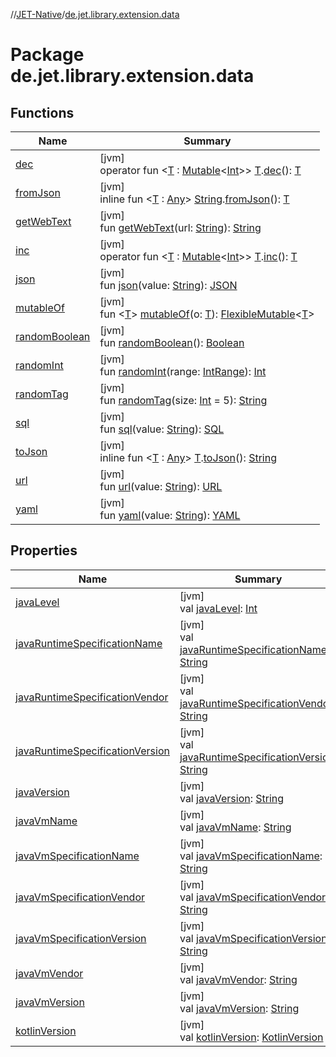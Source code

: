 //[JET-Native](../../index.md)/[de.jet.library.extension.data](index.md)

# Package de.jet.library.extension.data

## Functions

| Name | Summary |
|---|---|
| [dec](dec.md) | [jvm]<br>operator fun &lt;[T](dec.md) : [Mutable](../de.jet.library.tool.mutable/-mutable/index.md)&lt;[Int](https://kotlinlang.org/api/latest/jvm/stdlib/kotlin/-int/index.html)&gt;&gt; [T](dec.md).[dec](dec.md)(): [T](dec.md) |
| [fromJson](from-json.md) | [jvm]<br>inline fun &lt;[T](from-json.md) : [Any](https://kotlinlang.org/api/latest/jvm/stdlib/kotlin/-any/index.html)&gt; [String](https://kotlinlang.org/api/latest/jvm/stdlib/kotlin/-string/index.html).[fromJson](from-json.md)(): [T](from-json.md) |
| [getWebText](get-web-text.md) | [jvm]<br>fun [getWebText](get-web-text.md)(url: [String](https://kotlinlang.org/api/latest/jvm/stdlib/kotlin/-string/index.html)): [String](https://kotlinlang.org/api/latest/jvm/stdlib/kotlin/-string/index.html) |
| [inc](inc.md) | [jvm]<br>operator fun &lt;[T](inc.md) : [Mutable](../de.jet.library.tool.mutable/-mutable/index.md)&lt;[Int](https://kotlinlang.org/api/latest/jvm/stdlib/kotlin/-int/index.html)&gt;&gt; [T](inc.md).[inc](inc.md)(): [T](inc.md) |
| [json](json.md) | [jvm]<br>fun [json](json.md)(value: [String](https://kotlinlang.org/api/latest/jvm/stdlib/kotlin/-string/index.html)): [JSON](../de.jet.library.tool.devlang/-j-s-o-n/index.md) |
| [mutableOf](mutable-of.md) | [jvm]<br>fun &lt;[T](mutable-of.md)&gt; [mutableOf](mutable-of.md)(o: [T](mutable-of.md)): [FlexibleMutable](../de.jet.library.tool.mutable/-flexible-mutable/index.md)&lt;[T](mutable-of.md)&gt; |
| [randomBoolean](random-boolean.md) | [jvm]<br>fun [randomBoolean](random-boolean.md)(): [Boolean](https://kotlinlang.org/api/latest/jvm/stdlib/kotlin/-boolean/index.html) |
| [randomInt](random-int.md) | [jvm]<br>fun [randomInt](random-int.md)(range: [IntRange](https://kotlinlang.org/api/latest/jvm/stdlib/kotlin.ranges/-int-range/index.html)): [Int](https://kotlinlang.org/api/latest/jvm/stdlib/kotlin/-int/index.html) |
| [randomTag](random-tag.md) | [jvm]<br>fun [randomTag](random-tag.md)(size: [Int](https://kotlinlang.org/api/latest/jvm/stdlib/kotlin/-int/index.html) = 5): [String](https://kotlinlang.org/api/latest/jvm/stdlib/kotlin/-string/index.html) |
| [sql](sql.md) | [jvm]<br>fun [sql](sql.md)(value: [String](https://kotlinlang.org/api/latest/jvm/stdlib/kotlin/-string/index.html)): [SQL](../de.jet.library.tool.devlang/-s-q-l/index.md) |
| [toJson](to-json.md) | [jvm]<br>inline fun &lt;[T](to-json.md) : [Any](https://kotlinlang.org/api/latest/jvm/stdlib/kotlin/-any/index.html)&gt; [T](to-json.md).[toJson](to-json.md)(): [String](https://kotlinlang.org/api/latest/jvm/stdlib/kotlin/-string/index.html) |
| [url](url.md) | [jvm]<br>fun [url](url.md)(value: [String](https://kotlinlang.org/api/latest/jvm/stdlib/kotlin/-string/index.html)): [URL](https://docs.oracle.com/javase/8/docs/api/java/net/URL.html) |
| [yaml](yaml.md) | [jvm]<br>fun [yaml](yaml.md)(value: [String](https://kotlinlang.org/api/latest/jvm/stdlib/kotlin/-string/index.html)): [YAML](../de.jet.library.tool.devlang/-y-a-m-l/index.md) |

## Properties

| Name | Summary |
|---|---|
| [javaLevel](java-level.md) | [jvm]<br>val [javaLevel](java-level.md): [Int](https://kotlinlang.org/api/latest/jvm/stdlib/kotlin/-int/index.html) |
| [javaRuntimeSpecificationName](java-runtime-specification-name.md) | [jvm]<br>val [javaRuntimeSpecificationName](java-runtime-specification-name.md): [String](https://kotlinlang.org/api/latest/jvm/stdlib/kotlin/-string/index.html) |
| [javaRuntimeSpecificationVendor](java-runtime-specification-vendor.md) | [jvm]<br>val [javaRuntimeSpecificationVendor](java-runtime-specification-vendor.md): [String](https://kotlinlang.org/api/latest/jvm/stdlib/kotlin/-string/index.html) |
| [javaRuntimeSpecificationVersion](java-runtime-specification-version.md) | [jvm]<br>val [javaRuntimeSpecificationVersion](java-runtime-specification-version.md): [String](https://kotlinlang.org/api/latest/jvm/stdlib/kotlin/-string/index.html) |
| [javaVersion](java-version.md) | [jvm]<br>val [javaVersion](java-version.md): [String](https://kotlinlang.org/api/latest/jvm/stdlib/kotlin/-string/index.html) |
| [javaVmName](java-vm-name.md) | [jvm]<br>val [javaVmName](java-vm-name.md): [String](https://kotlinlang.org/api/latest/jvm/stdlib/kotlin/-string/index.html) |
| [javaVmSpecificationName](java-vm-specification-name.md) | [jvm]<br>val [javaVmSpecificationName](java-vm-specification-name.md): [String](https://kotlinlang.org/api/latest/jvm/stdlib/kotlin/-string/index.html) |
| [javaVmSpecificationVendor](java-vm-specification-vendor.md) | [jvm]<br>val [javaVmSpecificationVendor](java-vm-specification-vendor.md): [String](https://kotlinlang.org/api/latest/jvm/stdlib/kotlin/-string/index.html) |
| [javaVmSpecificationVersion](java-vm-specification-version.md) | [jvm]<br>val [javaVmSpecificationVersion](java-vm-specification-version.md): [String](https://kotlinlang.org/api/latest/jvm/stdlib/kotlin/-string/index.html) |
| [javaVmVendor](java-vm-vendor.md) | [jvm]<br>val [javaVmVendor](java-vm-vendor.md): [String](https://kotlinlang.org/api/latest/jvm/stdlib/kotlin/-string/index.html) |
| [javaVmVersion](java-vm-version.md) | [jvm]<br>val [javaVmVersion](java-vm-version.md): [String](https://kotlinlang.org/api/latest/jvm/stdlib/kotlin/-string/index.html) |
| [kotlinVersion](kotlin-version.md) | [jvm]<br>val [kotlinVersion](kotlin-version.md): [KotlinVersion](https://kotlinlang.org/api/latest/jvm/stdlib/kotlin/-kotlin-version/index.html) |
